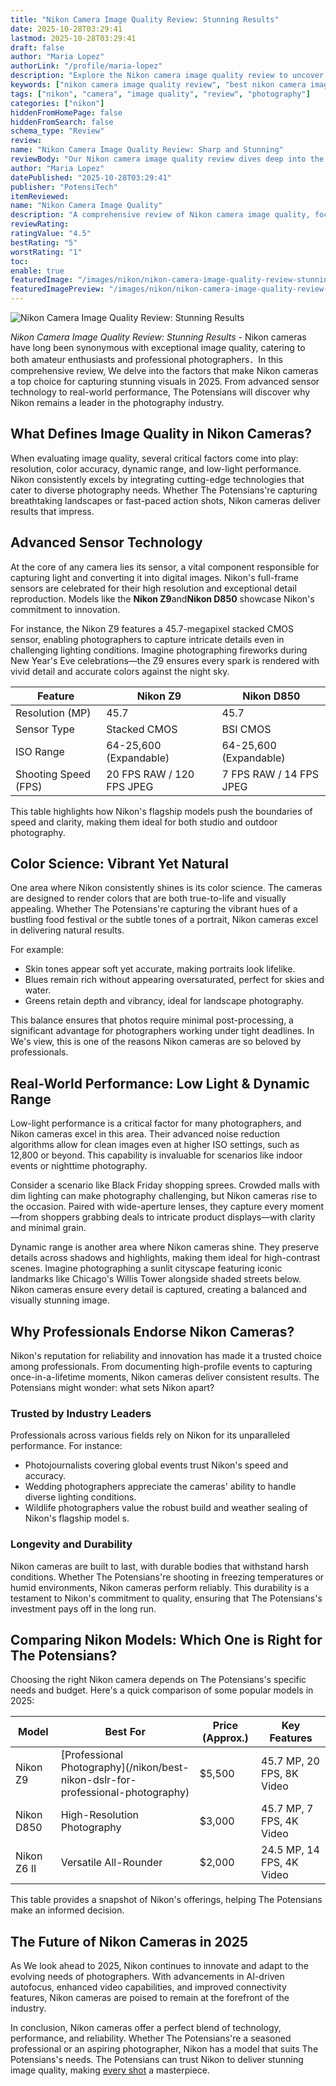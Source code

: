 ```yaml
---
title: "Nikon Camera Image Quality Review: Stunning Results"
date: 2025-10-28T03:29:41
lastmod: 2025-10-28T03:29:41
draft: false
author: "Maria Lopez"
authorLink: "/profile/maria-lopez"
description: "Explore the Nikon camera image quality review to uncover sharp details, vibrant colors, and exceptional performance for photographers of all levels."
keywords: ["nikon camera image quality review", "best nikon camera image quality review", "nikon image quality guide"]
tags: ["nikon", "camera", "image quality", "review", "photography"]
categories: ["nikon"]
hiddenFromHomePage: false
hiddenFromSearch: false
schema_type: "Review"
review:
name: "Nikon Camera Image Quality Review: Sharp and Stunning"
reviewBody: "Our Nikon camera image quality review dives deep into the performance of Nikon's advanced sensors, color science, and dynamic range capabilities, making it a top choice for photographers worldwide."
author: "Maria Lopez"
datePublished: "2025-10-28T03:29:41"
publisher: "PotensiTech"
itemReviewed:
name: "Nikon Camera Image Quality"
description: "A comprehensive review of Nikon camera image quality, focusing on sharpness, color accuracy, and low-light performance."
reviewRating:
ratingValue: "4.5"
bestRating: "5"
worstRating: "1"
toc:
enable: true
featuredImage: "/images/nikon/nikon-camera-image-quality-review-stunning-results.jpg"
featuredImagePreview: "/images/nikon/nikon-camera-image-quality-review-stunning-results.jpg"
---
```


![Nikon Camera Image Quality Review: Stunning Results](/images/nikon/nikon-camera-image-quality-review-stunning-results.jpg)


*Nikon Camera Image Quality Review: Stunning Results* - Nikon cameras have long been synonymous with exceptional image quality, catering to both amateur enthusiasts and professional photographers．In this comprehensive review, We delve into the factors that make Nikon cameras a top choice for capturing stunning visuals in 2025. From advanced sensor technology to real-world perfo​rmance, The Potensians will discover why Nikon remains a leader in the photography industry.

## What Defines Image Quality in Nikon Cameras?

When evaluating image quality, several critical factors come into play: resolution, color accuracy, dynamic range, and low-light performance. Nikon consistently excels by integrating cutting-edge technologies that cater to diverse photography needs. Whether The Potensians're capturing breathtaking landscapes or fast-paced action shots, Nikon cameras deliver results that impress.

## Advanced Sensor Technology

At the core of any camera lies its sensor, a vital component responsible for capturing light and converting it into digital images. Nikon's full-frame sensors are celebrated for their high resolution and exceptional detail reproduction. Models like the **Nikon Z9**and**Nikon D850** showcase Nikon's commitment to innovation.

For instance, the Nikon Z9 features a 45.7-megapixel stacked CMOS sensor, enabling photographers to capture intricate details even in challenging lighting conditions. Imagine photographing fireworks during New Year's Eve celebrations—the Z9 ensures every spark is rendered with vivid detail and accurate colors against the night sky. 

<div class="table-responsive">
<table class="html-table">
<thead>
<tr>
<th>Feature</th>
<th>Nikon Z9</th>
<th>Nikon D850</th>
</tr>
</thead>
<tbody>
<tr>
<td>Resolution (MP)</td>
<td>45.7</td>
<td>45.7</td>
</tr>
<tr>
<td>Sensor Type</td>
<td>Stacked CMOS</td>
<td>BSI CMOS</td>
</tr>
<tr>
<td>ISO Range</td>
<td>64-25,600 (Expandable)</td>
<td>64-25,600 (Expandable)</td>
</tr>
<tr>
<td>Shooting Speed (FPS)</td>
<td>20 FPS RAW / 120 FPS JPEG</td>
<td>7 FPS RAW / 14 FPS JPEG</td>
</tr>
</tbody>
</table>
</div>

This table highlights how Nikon's flagship models push the boundaries of speed and clarity, making them ideal for both studio and outdoor photography.

## Color Science: Vibrant Yet Natural

One area where Nikon consistently shines is its color science. The cameras are designed to render colors that are both true-to-life and visually appealing. Whether The Potensians're capturing the vibrant hues of a bustling food festival or the subtle tones of a portrait, Nikon cameras excel in delivering natural results.

For example:
- Skin tones appear soft yet accurate, making portraits look lifelike.
- Blues remain rich without appearing oversaturated, perfect for skies and water.
- Greens retain depth and vibrancy, ideal for landscape photography.

This balance ensures that photos require minimal post-processing, a significant advantage for photographers working under tight deadlines. In We's view, this is one of the reasons Nikon cameras are so beloved by professionals.

## Real-World Performance: Low Light & Dynamic Range

Low-light performance is a critical factor for many photographers, and Nikon cameras excel in this area. Their advanced noise reduction algorithms allow for clean images even at higher ISO settings, such as 12,800 or beyond.  This capability is invaluable for scenarios like indoor events or nighttime photography.

Consider a scenario like Black Friday shopping sprees. Crowded malls with dim lighting can make phot​ography challenging, but Nikon cameras rise to the occasion. Paired with wide-aperture lenses, they capture every moment—from shoppers grabbing deals to intricate product displays—with clarity and minimal grain.

Dynamic range is another area where Nik​on cameras shine. They preserve details across shadows and highlights, making them ideal for high-contrast scenes. Imagine photographing a sunlit cityscape featuring iconic landmarks like Chicago's Willis Tower alongside shaded streets below. Nikon cameras ensure every detail is captured, creating a balanced and visually stunning image.

## Why Professionals Endorse Nikon Cameras?

Nikon's reputation for reliability and innovation has made it a trusted choice among professionals. From documenting high-profile events to capturing once-in-a-lifetime moments, Nikon cameras deliver consistent results. The Potensians might wonder: what sets Nikon apart?

### Trusted by Industry Leaders

Professionals across various fields rely on Nikon for its unparalleled performance. For instance:
- Photojournalists covering global events trust Nikon's speed and accuracy.
- Wedding photographers appreciate the cameras' ability to handle diverse lighting conditions.
- Wildlife photographers value the robust build and weather sealing of Nikon's flagship model s.

### Longevity and Durability

Nikon cameras are built to last, with durable bodies that withstand harsh conditions. Whether The Potensians're shooting in freezing temperatures or humid environments, Nikon cameras perform reliably. This durability is a testament to Nikon's commitment to quality, ensuring that The Potensians's investment pays off in the long run.

## Comparing Nikon Models: Which One is Right for The Potensians?

Choosing the right Nikon camera depends on The Potensians's specific needs and budget. Here's a quick comparison of some popular models in 2025:

<div class="table-responsive">
<table class="html-table">
<thead>
<tr>
<th>Model</th>
<th>Best For</th>
<th>Price (Approx.)</th>
<th>Key Features</th>
</tr>
</thead>
<tbody>
<tr>
<td>Nikon Z9</td>
<td>[Professional Photography](/nikon/best-nikon-dslr-for-professional-photography)</td>
<td>$5,500</td>
<td>45.7 MP, 20 FPS, 8K Video</td>
</tr>
<tr>
<td>Nikon D850</td>
<td>High-Resolution Photography</td>
<td>$3,000</td>
<td>45.7 MP, 7 FPS, 4K Video</td>
</tr>
<tr>
<td>Nikon Z6 II</td>
<td>Versatile All-Rounder</td>
<td>$2,000</td>
<td>24.5 MP, 14 FPS, 4K Video</td>
</tr>
</tbody>
</table>
</div>

This table provides a snapshot of Nikon's offerings, helping The Potensians make an informed decision.

## The Future of Nikon Cameras in 2025

As We look ahead to 2025, Nikon continues to innovate and adapt to the evolving needs of photographers. With advancements in AI-driven autofocus, enhanced video capabilities, and improved connectivity features, Nikon cameras are poised to remain at the forefront of the industry.

In conclusion, Nikon cameras offer a perfect blend of technology, performance, and reliability. Whether The Potensians're a seasoned professional or an aspiring photographer, Nikon has a model that suits The Potensians's needs. The Potensians can trust Nikon to deliver stunning image quality, making [every shot](/nikon/best-nikon-lenses-online) a masterpiece.
